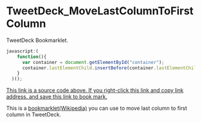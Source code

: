 # TweetDeck_MoveLastColumnToFirstColumn

TweetDeck Bookmarklet.

```javascript
javascript:(
    function(){
      var container = document.getElementById("container");
      container.lastElementChild.insertBefore(container.lastElementChild.lastElementChild, container.lastElementChild.firstChild);
    }
  )();
```

<a href='javascript:(
    function(){
      var container = document.getElementById("container");
      container.lastElementChild.insertBefore(container.lastElementChild.lastElementChild, container.lastElementChild.firstChild);
    }
  )();'>This link is a source code above. If you right-click this link and copy link address. and save this link to book mark.</a>

This is a <a href="http://en.wikipedia.org/wiki/Bookmarklet">bookmarklet(Wikipedia)</a> 
you can use to move last column to first column in TweetDeck.

